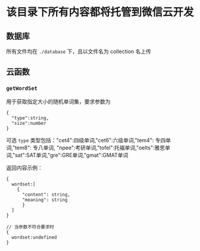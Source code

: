 # 该目录下所有内容都将托管到微信云开发
## 数据库
所有文件均在 `./database` 下，且以文件名为 collection 名上传

## 云函数
### `getWordSet`
用于获取指定大小的随机单词集，要求参数为
```
{
  "type":string,
  "size":number
}
```
可选 `type` 类型包括："cet4":四级单词,"cet6":六级单词,"tem4": 专四单词,"tem8": 专八单词, "npee":考研单词,"tofel":托福单词,"oelts":雅思单词,"sat":SAT单词,"gre":GRE单词,"gmat":GMAT单词  

返回内容示例：
```
{
  wordset:[
    {
      "content": string,
      "meaning": string
      }
  ]
}

// 当参数不符合要求时
{
  wordset:undefined
}
```